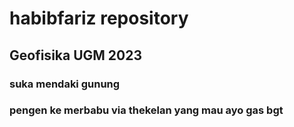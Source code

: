 # habibfariz repository
## Geofisika UGM 2023
### suka mendaki gunung
### pengen ke merbabu via thekelan yang mau ayo gas bgt

